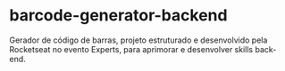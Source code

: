 # barcode-generator-backend
Gerador de código de barras, projeto estruturado e desenvolvido pela Rocketseat no evento Experts, para aprimorar e desenvolver skills back-end.
